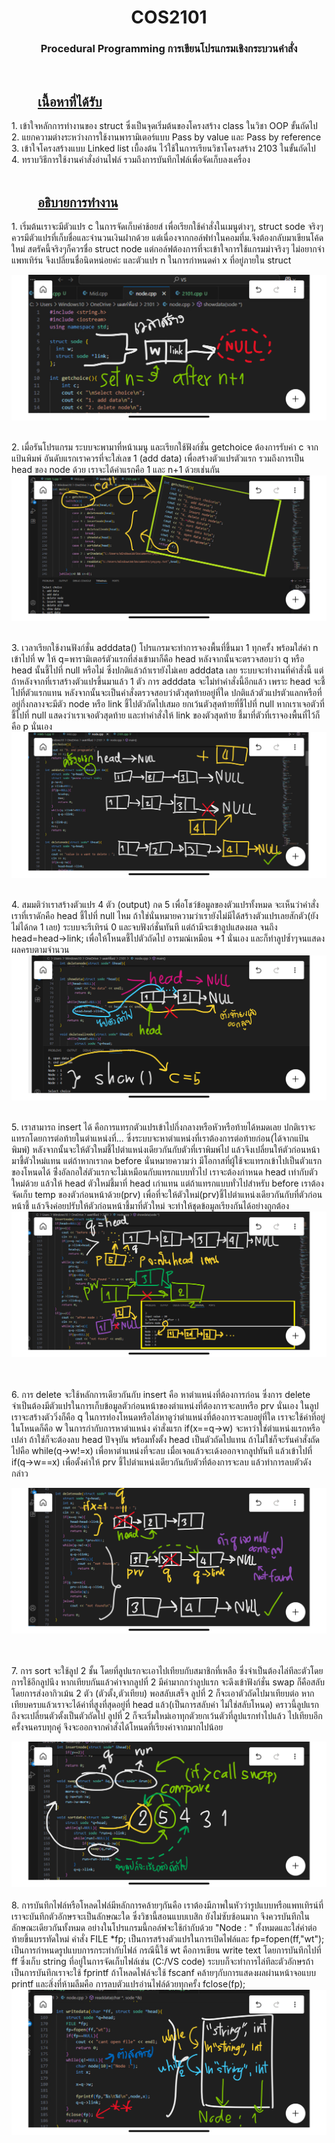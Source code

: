 <h1 align="center"><b>COS2101</b></h1>
<h3 align="center">Procedural Programming การเขียนโปรแกรมเชิงกระบวนคำสั่ง</h3>

<br>
<h2 style="text-indent: 2em; text-decoration: underline;">เนื้อหาที่ได้รับ</h2>
1. เข้าใจหลักการทำงานของ struct ซึ่งเป็นจุดเริ่มต้นของโครงสร้าง class ในวิชา OOP ขั้นถัดไป<br>
2. แยกความต่างระหว่างการใช้งานพารามิเตอร์แบบ Pass by value และ Pass by reference<br>
3. เข้าใจโครงสร้างแบบ Linked list เบื้องต้น ไว้ใช้ในการเรียนวิชาโครงสร้าง 2103 ในขั้นถัดไป<br>
4. ทราบวิธีการใช้งานคำสั่งอ่านไฟล์ รวมถึงการบันทึกไฟล์เพื่อจัดเก็บลงเครื่อง<br>
<br>
<h2 style="text-indent: 2em; text-decoration: underline;">อธิบายการทำงาน</h2>
1. เริ่มต้นเราจะมีตัวแปร c ในการจัดเก็บค่าช้อยส์ เพื่อเรียกใช้คำสั่งในเมนูต่างๆ, struct sode จริงๆควรมีตัวแปรที่เก็บชื่อและจำนวนเงินฝากด้วย แต่เนื่องจากกอล์ฟทำในคอมที่ม.จึงต้องกลับมาเขียนโค้ดใหม่ สตรัคนี้จริงๆก็ควรชื่อ struct node 
แต่กอล์ฟต้องการที่จะเข้าใจการใช้แกรมม่าจริงๆ ไม่อยากจำแพทเทิร์น จึงเปลี่ยนชื่อนิดหน่อยค่ะ และตัวแปร n ในการกำหนดค่า x ที่อยู่ภายใน struct<br>

![Struct](https://raw.githubusercontent.com/SmileCat42/Basic-of-app-bank-2101-Procedural-Programing-/main/pic/GHstruct.jpeg)

<br>2. เมื่อรันโปรแกรม ระบบจะพามาที่หน้าเมนู และเรียกใช้ฟังก์ชั่น getchoice ต้องการรับค่า c จากแป้นพิมพ์ อันดับแรกเราควรที่จะใส่เลข 1 (add data) เพื่อสร้างตัวแปรตัวแรก รวมถึงการเป็น head ของ node ด้วย เราจะได้ค่าแรกคือ 1 และ n+1 ด้วยเช่นกัน<br>
![Getchoice](https://raw.githubusercontent.com/SmileCat42/Basic-of-app-bank-2101-Procedural-Programing-/main/pic/GHgetchoice.jpeg)

<br>3. เวลาเรียกใช้งานฟังก์ชั่น adddata() โปรแกรมจะทำการจองพื้นที่ขึ้นมา 1 ทุกครั้ง พร้อมใส่ค่า n เข้าไปที่ w ให้ q=พารามิเตอร์ตัวแรกที่ส่งเข้ามาก็คือ head หลังจากนั้นจะตรวจสอบว่า q หรือ head นั้นชี้ไปที่ null หรือไม่ ซึ่งปกติแล้วถ้าเรายังไม่เคย adddata เลย ระบบจะทำงานที่คำสั่งนี้ แต่ถ้าหลังจากที่เราสร้างตัวแปรขึ้นมาแล้ว 1 ตัว การ adddata จะไม่ทำคำสั่งนี้อีกแล้ว เพราะ head จะชี้ไปที่ตัวแรกแทน หลังจากนั้นจะเป็นคำสั่งตรวจสอบว่าตัวสุดท้ายอยู่ที่ใด ปกติแล้วตัวแปรตัวแลกหรือที่อยู่กึ่งกลางจะมีตัว node หรือ link ชี้ไปตัวถัดไปเสมอ ยกเว้นตัวสุดท้ายที่ชี้ไปที่ null หากเราเจอตัวที่ชี้ไปที่ null แสดงว่าเราเจอตัวสุดท้าย และทำคำสั่งให้ link ของตัวสุดท้าย ชี้มาที่ตัวที่เราจองพื้นที่ไว้ก็คือ p นั่นเอง<br>
![Add](https://raw.githubusercontent.com/SmileCat42/Basic-of-app-bank-2101-Procedural-Programing-/main/pic/GHadd.jpeg)

<br>4. สมมติว่าเราสร้างตัวแปร 4 ตัว (output) กด 5 เพื่อโชว์ข้อมูลของตัวแปรทั้งหมด จะเห็นว่าคำสั่งเราที่เราดักคือ head ชี้ไปที่ null ไหม ถ้าใช่นั่นหมายความว่าเรายังไม่มีได้สร้างตัวแปรเลยสักตัว(ยังไม่ได้กด 1 เลย) ระบบจะรีเทิรน์ 0 และจบฟังก์ชั่นทันที แต่ถ้ามีจะเข้าลูปแสดงผล จนถึง head=head->link; เพื่อให้โหนดชี้ไปตัวถัดไป อารมณ์เหมือน +1 นั่นเอง และก็ทำลูปซ้ำๆจนแสดงผลครบตามจำนวน<br>
![Show](https://raw.githubusercontent.com/SmileCat42/Basic-of-app-bank-2101-Procedural-Programing-/main/pic/GHshow.jpeg)

<br>5. เราสามารถ insert ได้ คือการแทรกตัวแปรเข้าไปกึ่งกลางหรือหัวหรือท้ายได้หมดเลย ปกติเราจะแทรกโดยการต่อท้ายในตำแหน่งที่... ซึ่งระบบจะหาตำแหน่งที่เราต้องการต่อท้ายก่อน(ได้จากแป้นพิมพ์) หลังจากนั้นจะให้ตัวใหม่ชี้ไปตำแหน่งเดียวกันกับตัวที่เราพิมพ์ไป แล้วจึงเปลี่ยนให้ตัวก่อนหน้ามาชี้ตัวใหม่แทน แต่ถ้าหากเรากด before นั่นหมายความว่า มีโอกาสที่ผู้ใช้จะแทรกเข้าไปเป็นตัวแรกของโหนดได้ ซึ่่งอัลกอใส่ตัวแรกจะไม่เหมือนกับแทรกแบบทั่วไป เราจะต้องกำหนด head เท่ากับตัวใหม่ด้วย แล้วให้ head ตัวใหม่ชี้มาที่ head เก่าแทน แต่ถ้าแทรกแบบทั่วไปสำหรับ before เราต้องจัดเก็บ temp ของตัวก่อนหน้าด้วย(prv) เพื่อที่จะให้ตัวใหม่(prv)ชี้ไปตำแหน่งเดียวกันกับที่ตัวก่อนหน้าชี้ แล้วจึงค่อยปรับให้ตัวก่อนหน้าชี้มาที่ตัวใหม่ จะทำให้ชุดข้อมูลเรียงกันได้อย่างถูกต้อง<br>
![Insert](https://raw.githubusercontent.com/SmileCat42/Basic-of-app-bank-2101-Procedural-Programing-/main/pic/GHinsert.jpeg)

<br>
<br>6. การ delete จะใช้หลักการเดียวกันกับ insert คือ หาตำแหน่งที่ต้องการก่อน ซึ่งการ delete จำเป็นต้องมีตัวแปรในการเก็บข้อมูลตัวก่อนหน้าของตำแหน่งที่ต้องการจะลบหรือ prv นั่นเอง ในลูปเราจะสร้างตัววิ่งก็คือ q ในการท่องโหนดหรือไล่หาดูว่าตำแหน่งที่ต้องการจะลบอยู่ที่ใด เราจะใช้ค่าที่อยู่ในโหนดก็คือ w ในการกำกับการหาตำแหน่ง คำสั่งแรก if(x==q->w) จะหาว่าใช่ตำแหน่งแรกหรือเปล่า ถ้าใช่ก็จะต้องลบ head ปัจจุบัน พร้อมทั้งตั้ง head เป็นตัวถัดไปแทน ถ้าไม่ใช่ก็จะรันคำสั่งถัดไปคือ while(q->w!=x) เพื่อหาตำแหน่งที่จะลบ เมื่อเจอแล้วจะเด้งออกจากลูปทันที แล้วเข้าไปที่ if(q->w==x) เพื่อตั้งค่าให้ prv ชี้ไปตำแหน่งเดียวกันกับตัวที่ต้องการจะลบ แล้วทำการลบตัวดังกล่าว<br>

![Delete](https://raw.githubusercontent.com/SmileCat42/Basic-of-app-bank-2101-Procedural-Programing-/main/pic/GHdelete.jpeg)

<br>
<br>7. การ sort จะใช้ลูป 2 ชั้น โดยที่ลูปแรกจะเอาไปเทียบกับสมาชิกที่เหลือ ซึ่งจำเป็นต้องไล่ทีละตัวโดยการใช้อีกลูปนึง หากเทียบกันแล้วค่าจากลูปที่ 2 มีค่ามากกว่าลูปแรก จะดึงเข้าฟังก์ชั่น swap ก็คือสลับ โดยการส่งอากิวเม้น 2 ตัว (ตัวตั้ง,ตัวเทียบ) พอสลับเสร็จ ลูปที่ 2 ก็จะเอาตัวถัดไปมาเทียบต่อ หากเทียบครบแล้วเราจะได้ค่าที่สูงที่สุดอยู่ที่ head แล้ว(เป็นการสลับค่า ไม่ใช่สลับโหนด) คราวนี้ลูปแรกถึงจะเปลี่ยนตัวตั้งเป็นตัวถัดไป ลูปที่ 2 ก็จะเริ่มใหม่เอาทุกตัวยกเว้นตัวที่ลูปแรกทำไปแล้ว ไปเทียบอีกครั้งจนครบทุกคู่ จึงจะออกจากคำสั่งได้โหนดที่เรียงค่าจากมากไปน้อย<br>

![Sort](https://raw.githubusercontent.com/SmileCat42/Basic-of-app-bank-2101-Procedural-Programing-/main/pic/GHsort.jpeg)
<br>
<br>8. การบันทึกไฟล์หรือโหลดไฟล์มีหลักการคล้ายๆกันคือ เราต้องมีภาพในหัวว่ารูปแบบหรือแพทเทิรน์ที่เราจะบันทึกตัวอักษรจะเป็นลักษณะใด ซึ่งวิชานี้สอนแบบเบสิก ยังไม่ซับซ้อนมาก จึงควรบันทึกในลักษณะเดียวกันทั้งหมด อย่างในโปรแกรมนี้กอล์ฟจะใช้กำกับด้วย "Node : " ทั้งหมดและใส่ค่าต่อท้ายขึ้นบรรทัดใหม่ คำสั่ง FILE *fp; เป็นการสร้างตัวแปรในการเปิดไฟล์และ fp=fopen(ff,"wt"); เป็นการกำหนดรูปแบบการกระทำกับไฟล์ กรณีนี้ใช้ wt คือการเขียน write text โดยการบันทึกไปที่ ff ซึ่งเก็บ string ที่อยู่ในการจัดเก็บไฟล์เช่น (C:/VS code) ระบบก็จะทำการไล่ทีละตัวอักษรถ้าเป็นการบันทึกเราจะใช้ fprintf ถ้าโหลดไฟล์จะใช้ fscanf คล้ายๆกับการแสดงผลผ่านหน้าจอแบบ printf และสิ่งที่ห้ามลืมคือ การลบตัวแปรอ่านไฟล์ด้วยทุกครั้ง fclose(fp);<br>
![File](https://raw.githubusercontent.com/SmileCat42/Basic-of-app-bank-2101-Procedural-Programing-/main/pic/GHfile.jpeg)

